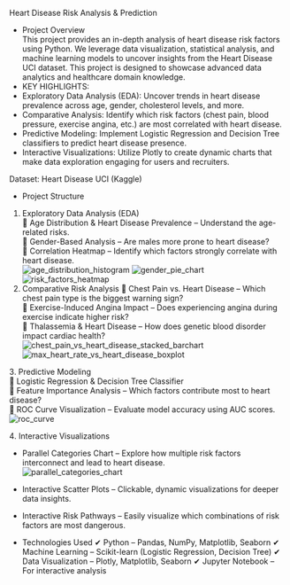Heart Disease Risk Analysis & Prediction   
- Project Overview  
This project provides an in-depth analysis of heart disease risk factors using Python. We leverage data visualization, statistical analysis, and machine learning models to uncover insights from the Heart Disease UCI dataset. This project is designed to showcase advanced data analytics and healthcare domain knowledge.  
- KEY HIGHLIGHTS:  
- Exploratory Data Analysis (EDA): Uncover trends in heart disease prevalence across age, gender, cholesterol levels, and more.  
- Comparative Analysis: Identify which risk factors (chest pain, blood pressure, exercise angina, etc.) are most correlated with heart disease.  
- Predictive Modeling: Implement Logistic Regression and Decision Tree classifiers to predict heart disease presence.  
- Interactive Visualizations: Utilize Plotly to create dynamic charts that make data exploration engaging for users and recruiters.  
  
Dataset: Heart Disease UCI (Kaggle)  
  
- Project Structure  
1. Exploratory Data Analysis (EDA)  
🔹 Age Distribution & Heart Disease Prevalence – Understand the age-related risks.  
🔹 Gender-Based Analysis – Are males more prone to heart disease?  
🔹 Correlation Heatmap – Identify which factors strongly correlate with heart disease.  
![age_distribution_histogram](https://github.com/user-attachments/assets/48caa1b0-67d0-4558-82cd-34f53fc685ff)
![gender_pie_chart](https://github.com/user-attachments/assets/edfa6133-4714-41c6-b66e-3c24a68c73a4)
![risk_factors_heatmap](https://github.com/user-attachments/assets/69d4872b-4d0d-4cfe-b71d-086aad19f5c2)  
2. Comparative Risk Analysis
🔸 Chest Pain vs. Heart Disease – Which chest pain type is the biggest warning sign?  
🔸 Exercise-Induced Angina Impact – Does experiencing angina during exercise indicate higher risk?  
🔸 Thalassemia & Heart Disease – How does genetic blood disorder impact cardiac health?  
![chest_pain_vs_heart_disease_stacked_barchart](https://github.com/user-attachments/assets/b5b14470-5523-481e-8f3a-e53957fb910f)
![max_heart_rate_vs_heart_disease_boxplot](https://github.com/user-attachments/assets/97a76653-5875-4f27-b769-1bdcb72423a1)  
  

3️. Predictive Modeling  
🔹 Logistic Regression & Decision Tree Classifier  
🔹 Feature Importance Analysis – Which factors contribute most to heart disease?  
🔹 ROC Curve Visualization – Evaluate model accuracy using AUC scores.  
![roc_curve](https://github.com/user-attachments/assets/2f6ab750-9393-4560-ae8d-4cfd10db5f10)
  

4️. Interactive Visualizations  
- Parallel Categories Chart – Explore how multiple risk factors interconnect and lead to heart disease.  
![parallel_categories_chart](https://github.com/user-attachments/assets/ceae2405-5689-48c5-8640-31e63c33c8e2)  

- Interactive Scatter Plots – Clickable, dynamic visualizations for deeper data insights.  
- Interactive Risk Pathways – Easily visualize which combinations of risk factors are most dangerous.  

- Technologies Used
✔ Python – Pandas, NumPy, Matplotlib, Seaborn
✔ Machine Learning – Scikit-learn (Logistic Regression, Decision Tree)
✔ Data Visualization – Plotly, Matplotlib, Seaborn
✔ Jupyter Notebook – For interactive analysis
